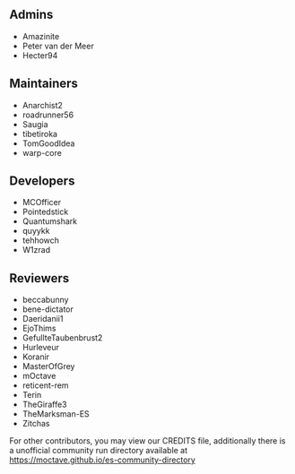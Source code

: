 ## Admins
- Amazinite
- Peter van der Meer
- Hecter94

## Maintainers
- Anarchist2
- roadrunner56
- Saugia
- tibetiroka
- TomGoodIdea
- warp-core

## Developers
- MCOfficer
- Pointedstick
- Quantumshark
- quyykk
- tehhowch
- W1zrad

## Reviewers
- beccabunny
- bene-dictator
- Daeridanii1
- EjoThims
- GefullteTaubenbrust2
- Hurleveur
- Koranir
- MasterOfGrey
- mOctave
- reticent-rem
- Terin
- TheGiraffe3
- TheMarksman-ES
- Zitchas

For other contributors, you may view our CREDITS file, additionally there is a unofficial community run directory available at https://moctave.github.io/es-community-directory
